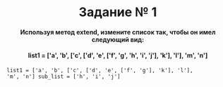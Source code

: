 <h1 align="center">Задание № 1</h1>

<h4 align="center">Используя метод extend, измените список так, чтобы он имел следующий вид:</h4>
<h4 align="center">list1 = ['a', 'b', ['c', ['d', 'e', ['f', 'g', 'h', 'i', 'j'], 'k'], 'l'], 'm', 'n']</h4>

<code>list1 = ['a', 'b', ['c', ['d', 'e', ['f', 'g'], 'k'], 'l'], 'm', 'n']
sub_list = ['h', 'i', 'j']
</code>

